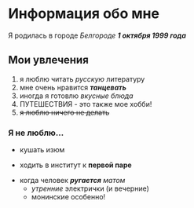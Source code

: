 # Информация обо мне 
Я родилась в городе *Белгороде* __*1 октября 1999 года*__ 
## Мои увлечения
1. я люблю читать _русскую_ литературу
2. мне очень нравится **_танцевать_**
3. иногда я готовлю _вкусные блюда_ 
4. ПУТЕШЕСТВИЯ - это также мое хобби! 
1. ~~я люблю ничего не делать~~
### Я не люблю...
+ кушать изюм
- ходить в институт к **первой паре**
+ когда человек **_ругается_** _матом_
  - *утренние* электрички (и вечерние)
  * монинские особенно! 
